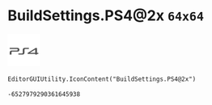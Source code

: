 # BuildSettings.PS4@2x `64x64`
<img src="/img/BuildSettings.PS4@2x.png" width=64 height=64>

``` CSharp
EditorGUIUtility.IconContent("BuildSettings.PS4@2x")
```
```
-6527979290361645938
```
